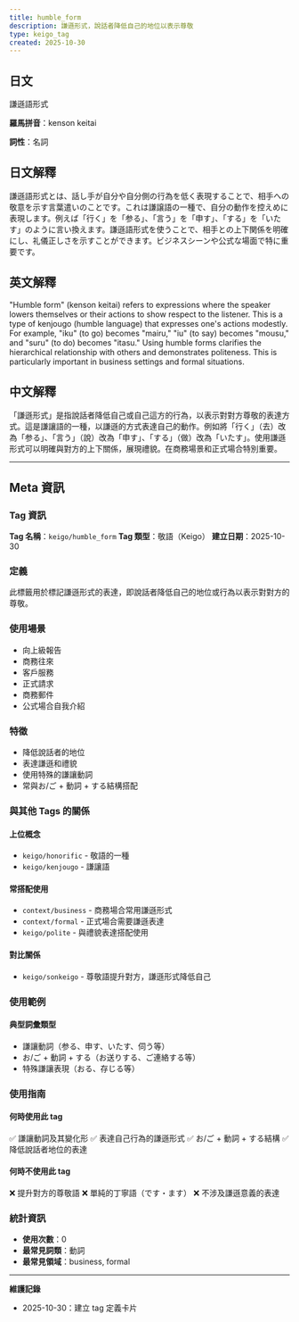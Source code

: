 ```yaml
---
title: humble_form
description: 謙遜形式，說話者降低自己的地位以表示尊敬
type: keigo_tag
created: 2025-10-30
---
```


## 日文
謙遜語形式

**羅馬拼音**：kenson keitai

**詞性**：名詞

## 日文解釋
謙遜語形式とは、話し手が自分や自分側の行為を低く表現することで、相手への敬意を示す言葉遣いのことです。これは謙譲語の一種で、自分の動作を控えめに表現します。例えば「行く」を「参る」、「言う」を「申す」、「する」を「いたす」のように言い換えます。謙遜語形式を使うことで、相手との上下関係を明確にし、礼儀正しさを示すことができます。ビジネスシーンや公式な場面で特に重要です。

## 英文解釋
"Humble form" (kenson keitai) refers to expressions where the speaker lowers themselves or their actions to show respect to the listener. This is a type of kenjougo (humble language) that expresses one's actions modestly. For example, "iku" (to go) becomes "mairu," "iu" (to say) becomes "mousu," and "suru" (to do) becomes "itasu." Using humble forms clarifies the hierarchical relationship with others and demonstrates politeness. This is particularly important in business settings and formal situations.

## 中文解釋
「謙遜形式」是指說話者降低自己或自己這方的行為，以表示對對方尊敬的表達方式。這是謙讓語的一種，以謙遜的方式表達自己的動作。例如將「行く」（去）改為「参る」、「言う」（說）改為「申す」、「する」（做）改為「いたす」。使用謙遜形式可以明確與對方的上下關係，展現禮貌。在商務場景和正式場合特別重要。

---

## Meta 資訊

### Tag 資訊

**Tag 名稱**：`keigo/humble_form`
**Tag 類型**：敬語（Keigo）
**建立日期**：2025-10-30

### 定義

此標籤用於標記謙遜形式的表達，即說話者降低自己的地位或行為以表示對對方的尊敬。

### 使用場景

- 向上級報告
- 商務往來
- 客戶服務
- 正式請求
- 商務郵件
- 公式場合自我介紹

### 特徵

- 降低說話者的地位
- 表達謙遜和禮貌
- 使用特殊的謙讓動詞
- 常與お/ご + 動詞 + する結構搭配

### 與其他 Tags 的關係

#### 上位概念
- `keigo/honorific` - 敬語的一種
- `keigo/kenjougo` - 謙讓語

#### 常搭配使用
- `context/business` - 商務場合常用謙遜形式
- `context/formal` - 正式場合需要謙遜表達
- `keigo/polite` - 與禮貌表達搭配使用

#### 對比關係
- `keigo/sonkeigo` - 尊敬語提升對方，謙遜形式降低自己

### 使用範例

#### 典型詞彙類型
- 謙讓動詞（参る、申す、いたす、伺う等）
- お/ご + 動詞 + する（お送りする、ご連絡する等）
- 特殊謙讓表現（おる、存じる等）

### 使用指南

#### 何時使用此 tag
✅ 謙讓動詞及其變化形
✅ 表達自己行為的謙遜形式
✅ お/ご + 動詞 + する結構
✅ 降低說話者地位的表達

#### 何時不使用此 tag
❌ 提升對方的尊敬語
❌ 單純的丁寧語（です・ます）
❌ 不涉及謙遜意義的表達

### 統計資訊

- **使用次數**：0
- **最常見詞類**：動詞
- **最常見領域**：business, formal

---

**維護記錄**
- 2025-10-30：建立 tag 定義卡片

